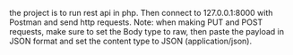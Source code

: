 the project is to run rest api in php.
Then connect to 127.0.0.1:8000 with Postman and send http requests. Note: when making PUT and POST requests,
make sure to set the Body type to raw, then paste the payload in JSON format and set the content type to JSON (application/json).

